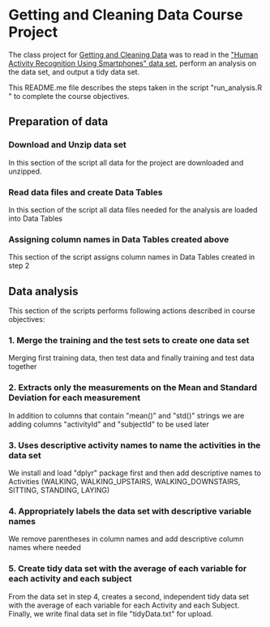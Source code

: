 # Getting and Cleaning Data Course Project

The class project for [Getting and Cleaning Data](https://www.coursera.org/course/getdata) was to read in the ["Human Activity Recognition Using Smartphones" data set](http://archive.ics.uci.edu/ml/datasets/Human+Activity+Recognition+Using+Smartphones), perform an analysis on the data set, and output a tidy data set.

This README.me file describes the steps taken in the script "run_analysis.R " to complete the course objectives.

## Preparation of data

### Download and Unzip data set

In this section of the script all data for the project are downloaded and unzipped.

### Read data files and create Data Tables

In this section of the script all data files needed for the analysis are loaded into Data Tables

### Assigning column names in Data Tables created above

This section of the script assigns column names in Data Tables created in step 2


## Data analysis

This section of the scripts performs following actions described in course objectives:

### 1. Merge the training and the test sets to create one data set

Merging first training data, then test data and finally training and test data together

### 2. Extracts only the measurements on the Mean and Standard Deviation for each measurement

In addition to columns that contain "mean()" and "std()" strings we are adding columns "activityId" and "subjectId" to be used later

### 3. Uses descriptive activity names to name the activities in the data set

We install and load "dplyr" package first and then add descriptive names to Activities (WALKING, WALKING_UPSTAIRS, WALKING_DOWNSTAIRS, SITTING, STANDING, LAYING)

### 4. Appropriately labels the data set with descriptive variable names

We remove parentheses in column names and add descriptive column names where needed

### 5. Create tidy data set with the average of each variable for each activity and each subject

From the data set in step 4, creates a second, independent tidy data set with the average of each variable for each Activity and each Subject. Finally, we write final data set in file "tidyData.txt" for upload.
